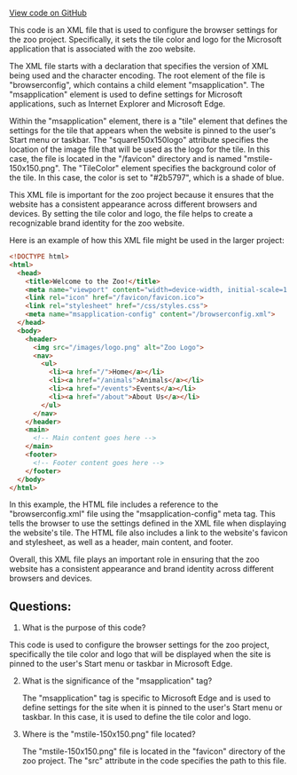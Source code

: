 [View code on GitHub](zoo-labs/zoo/blob/master/foundation/public/favicon/browserconfig.xml)

This code is an XML file that is used to configure the browser settings for the zoo project. Specifically, it sets the tile color and logo for the Microsoft application that is associated with the zoo website. 

The XML file starts with a declaration that specifies the version of XML being used and the character encoding. The root element of the file is "browserconfig", which contains a child element "msapplication". The "msapplication" element is used to define settings for Microsoft applications, such as Internet Explorer and Microsoft Edge. 

Within the "msapplication" element, there is a "tile" element that defines the settings for the tile that appears when the website is pinned to the user's Start menu or taskbar. The "square150x150logo" attribute specifies the location of the image file that will be used as the logo for the tile. In this case, the file is located in the "/favicon" directory and is named "mstile-150x150.png". The "TileColor" element specifies the background color of the tile. In this case, the color is set to "#2b5797", which is a shade of blue. 

This XML file is important for the zoo project because it ensures that the website has a consistent appearance across different browsers and devices. By setting the tile color and logo, the file helps to create a recognizable brand identity for the zoo website. 

Here is an example of how this XML file might be used in the larger project:

```html
<!DOCTYPE html>
<html>
  <head>
    <title>Welcome to the Zoo!</title>
    <meta name="viewport" content="width=device-width, initial-scale=1.0">
    <link rel="icon" href="/favicon/favicon.ico">
    <link rel="stylesheet" href="/css/styles.css">
    <meta name="msapplication-config" content="/browserconfig.xml">
  </head>
  <body>
    <header>
      <img src="/images/logo.png" alt="Zoo Logo">
      <nav>
        <ul>
          <li><a href="/">Home</a></li>
          <li><a href="/animals">Animals</a></li>
          <li><a href="/events">Events</a></li>
          <li><a href="/about">About Us</a></li>
        </ul>
      </nav>
    </header>
    <main>
      <!-- Main content goes here -->
    </main>
    <footer>
      <!-- Footer content goes here -->
    </footer>
  </body>
</html>
```

In this example, the HTML file includes a reference to the "browserconfig.xml" file using the "msapplication-config" meta tag. This tells the browser to use the settings defined in the XML file when displaying the website's tile. The HTML file also includes a link to the website's favicon and stylesheet, as well as a header, main content, and footer. 

Overall, this XML file plays an important role in ensuring that the zoo website has a consistent appearance and brand identity across different browsers and devices.
## Questions: 
 1. What is the purpose of this code?
   
   This code is used to configure the browser settings for the zoo project, specifically the tile color and logo that will be displayed when the site is pinned to the user's Start menu or taskbar in Microsoft Edge.

2. What is the significance of the "msapplication" tag?
   
   The "msapplication" tag is specific to Microsoft Edge and is used to define settings for the site when it is pinned to the user's Start menu or taskbar. In this case, it is used to define the tile color and logo.

3. Where is the "mstile-150x150.png" file located?
   
   The "mstile-150x150.png" file is located in the "favicon" directory of the zoo project. The "src" attribute in the code specifies the path to this file.